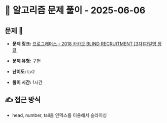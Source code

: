 # 📝 알고리즘 문제 풀이 - 2025-06-06

## 문제 📖

- **문제 링크:** [프로그래머스 - 2018 카카오 BLIND RECRUITMENT [3차]파일명 정렬](https://school.programmers.co.kr/learn/courses/30/lessons/17686)

- **문제 유형:** 구현

- **난이도:** Lv2

- **풀이 시간:** 1시간

## ✍ 접근 방식

- head, number, tail을 인덱스를 이용해서 슬라이싱
